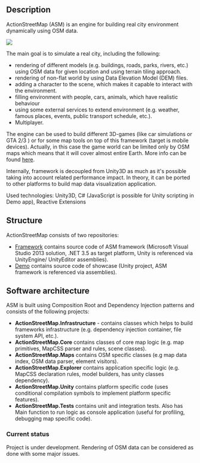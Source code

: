 <h2>Description</h2>
<p>ActionStreetMap (ASM) is an engine for building real city environment dynamically using OSM data.</p>
<img src="http://actionstreetmap.github.io/demo/images/Moscow_tower.png"/>
<p>The main goal is to simulate a real city, including the following:</p>
<ul>
<li>rendering of different models (e.g. buildings, roads, parks, rivers, etc.) using OSM data for given location and using terrain tiling approach.</li>
<li>rendering of non-flat world by using Data Elevation Model (DEM) files.</li>
<li>adding a character to the scene, which makes it capable to interact with the environment.</li>
<li>filling environment with people, cars, animals, which have realistic behaviour</li>
<li>using some external services to extend environment (e.g. weather, famous places, events, public transport schedule, etc.).</li>
<li>Multiplayer.</li>
</ul>
<p>The engine can be used to build different 3D-games (like car simulations or GTA 2/3 ) or for some map tools on top of this framework (target is mobile devices). Actually, in this case the game world can be limited only by OSM maps which means that it will cover almost entire Earth. More info can be found <a href="http://actionstreetmap.github.io/demo/">here</a>.</p>
<p>Internally, framework is decoupled from Unity3D as much as it's possible taking into account related performance impact. In theory, it can be ported to other platforms to build map data visualization application.</p>

<p>Used technologies: Unity3D, C# (JavaScript is possible for Unity scripting in Demo app), Reactive Extensions</p>
			
<h2>Structure</h2>
<p>ActionStreetMap consists of two repositories:</p>
<ul>
	<li><a href="https://github.com/ActionStreetMap/framework">Framework</a> contains source code of ASM framework (Microsoft Visual Studio 2013 solution, .NET 3.5 as target platform, Unity is referenced via UnityEngine/ UnityEditor assemblies).</li>
	<li><a href="https://github.com/ActionStreetMap/demo">Demo</a> contains source code of showcase (Unity project, ASM framework is referenced via assemblies).</li>
</ul>

		
<h2>Software architecture</h2>
<p>ASM is built using Composition Root and Dependency Injection patterns and consists of the following projects:</p>
<ul>
<li><b>ActionStreetMap.Infrastructure</b> - contains classes which helps to build frameworks infrastructure (e.g. dependency injection container, file system API, etc.).</li>
<li><b>ActionStreetMap.Core</b> contains classes of core map logic (e.g. map primitives, MapCSS parser and rules, scene classes).</li>
<li><b>ActionStreetMap.Maps</b> contains OSM specific classes (e.g map data index, OSM data parser, element visitors).</li>
<li><b>ActionStreetMap.Explorer</b> contains application specific logic (e.g. MapCSS declaration rules, model builders, has unity classes dependency).</li>
<li><b>ActionStreetMap.Unity</b> contains platform specific code (uses conditional compilation symbols to implement platform specific features).</li>
<li><b>ActionStreetMap.Tests</b> contains unit and integration tests. Also has Main function to run logic as console application (useful for profiling, debugging map specific code).</li>
</ul>

<h3>Current status</h3>
<p>Project is under development. Rendering of OSM data can be considered as done with some major issues.</p>
